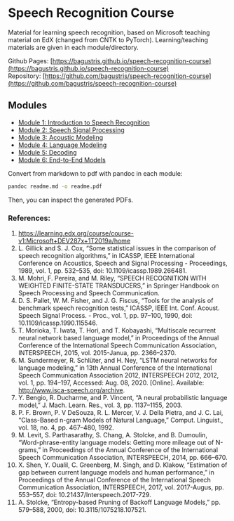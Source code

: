 # Speech Recognition Course

Material for learning speech recognition, based on Microsoft teaching material on EdX (changed from CNTK to PyTorch). Learning/teaching materials are given in each module/directory.

Github Pages:  [https://bagustris.github.io/speech-recognition-course](https://bagustris.github.io/speech-recognition-course)  
Repository: [https://github.com/bagustris/speech-recognition-course](https://github.com/bagustris/speech-recognition-course)  

## Modules
- [Module 1: Introduction to Speech Recognition](./M1_Introduction/readme.md)
- [Module 2: Speech Signal Processing](./M2_Speech_Signal_Processing/readme.md)
- [Module 3: Acoustic Modeling](./M3_Acoustic_Modeling/readme.md)
- [Module 4: Language Modeling](./M4_Language_Modeling/readme.md)
- [Module 5: Decoding](./M5_Decoding/readme.md)
- [Module 6: End-to-End Models](./M6_End_to_End_Models/readme.md)

Convert from markdown to pdf with pandoc in each module:

```bash
pandoc readme.md -o readme.pdf
``` 

Then, you can inspect the generated PDFs.

### References:  
1. https://learning.edx.org/course/course-v1:Microsoft+DEV287x+1T2019a/home   
1. L. Gillick and S. J. Cox, “Some statistical issues in the comparison of speech recognition algorithms,” in ICASSP, IEEE International Conference on Acoustics, Speech and Signal Processing - Proceedings, 1989, vol. 1, pp. 532–535, doi: 10.1109/icassp.1989.266481.  
1. M. Mohri, F. Pereira, and M. Riley, “SPEECH RECOGNITION WITH WEIGHTED FINITE-STATE TRANSDUCERS,” in Springer Handbook on Speech Processing and Speech Communication.  
1. D. S. Pallet, W. M. Fisher, and J. G. Fiscus, “Tools for the analysis of benchmark speech recognition tests,” ICASSP, IEEE Int. Conf. Acoust. Speech Signal Process. - Proc., vol. 1, pp. 97–100, 1990, doi: 10.1109/icassp.1990.115546.  
1. T. Morioka, T. Iwata, T. Hori, and T. Kobayashi, “Multiscale recurrent neural network based language model,” in Proceedings of the Annual Conference of the International Speech Communication Association, INTERSPEECH, 2015, vol. 2015-Janua, pp. 2366–2370.  
1. M. Sundermeyer, R. Schlüter, and H. Ney, “LSTM neural networks for language modeling,” in 13th Annual Conference of the International Speech Communication Association 2012, INTERSPEECH 2012, 2012, vol. 1, pp. 194–197, Accessed: Aug. 08, 2020. [Online]. Available: http://www.isca-speech.org/archive.  
1. Y. Bengio, R. Ducharme, and P. Vincent, “A neural probabilistic language model,” J. Mach. Learn. Res., vol. 3, pp. 1137–1155, 2003.  
1. P. F. Brown, P. V DeSouza, R. L. Mercer, V. J. Della Pietra, and J. C. Lai, “Class-Based n-gram Models of Natural Language,” Comput. Linguist., vol. 18, no. 4, pp. 467–480, 1992.  
1. M. Levit, S. Parthasarathy, S. Chang, A. Stolcke, and B. Dumoulin, “Word-phrase-entity language models: Getting more mileage out of N-grams,” in Proceedings of the Annual Conference of the International Speech Communication Association, INTERSPEECH, 2014, pp. 666–670.  
1. X. Shen, Y. Oualil, C. Greenberg, M. Singh, and D. Klakow, “Estimation of gap between current language models and human performance,” in Proceedings of the Annual Conference of the International Speech Communication Association, INTERSPEECH, 2017, vol. 2017-Augus, pp. 553–557, doi: 10.21437/Interspeech.2017-729.  
1.  A. Stolcke, “Entropy-based Pruning of Backoff Language Models,” pp. 579–588, 2000, doi: 10.3115/1075218.107521. 
